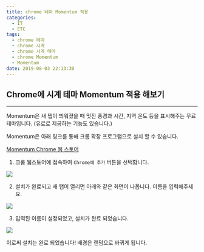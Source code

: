 ```yaml
---
title: chrome 테마 Momentum 적용
categories:
  - IT
  - ETC
tags:
  - chrome 테마
  - chrome 시계
  - chrome 시계 테마
  - chrome Momentum
  - Momentum
date: 2019-08-03 22:13:30
---
```

## Chrome에 시계 테마 Momentum 적용 해보기
---
Momentum은 새 탭이 띄워졌을 때 멋진 풍경과 시간, 지역 온도 등을 표시해주는 무료 테마입니다.
(유료로 제공하는 기능도 있습니다.)

Momentum은 아래 링크를 통해 크롬 확장 프로그램으로 설치 할 수 있습니다.

[Momentum Chrome 웹 스토어](https://chrome.google.com/webstore/detail/momentum/laookkfknpbbblfpciffpaejjkokdgca?hl=ko)

1. 크롬 웹스토어에 접속하여 `Chrome에 추가` 버튼을 선택합니다.

![](momentum1.png)  

2. 설치가 완료되고 새 탭이 열리면 아래와 같은 화면이 나옵니다. 이름을 입력해주세요.

![](momentum2.png)  

3. 입력된 이름이 설정되었고, 설치가 완료 되었습니다.

![](momentum3.png)  

이로써 설치는 완료 되었습니다! 배경은 랜덤으로 바뀌게 됩니다.
